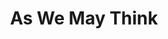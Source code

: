 ---
title: As We May Think
link : https://www.theatlantic.com/magazine/archive/1945/07/as-we-may-think/303881/
genre: "article"
---